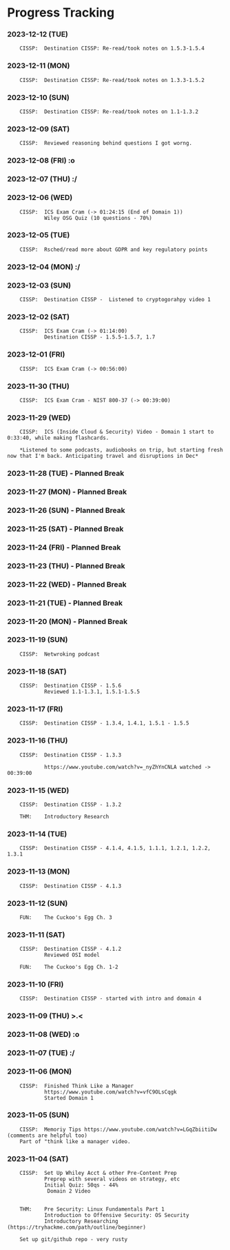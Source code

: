 # Progress Tracking

<!--
### 2024-01-31 (TUE)

### 2024-01-30 (MON)

### 2024-01-29 (SUN)

### 2024-01-28 (SAT)

### 2024-01-27 (FRI)

### 2024-01-26 (THU)

### 2024-01-25 (WED)

### 2024-01-24 (TUE)

### 2024-01-23 (MON)

### 2024-01-22 (SUN)

### 2024-01-21 (SAT)

### 2024-01-20 (FRI)

### 2024-01-19 (THU)

### 2024-01-18 (WED)

### 2024-01-17 (TUE)

### 2024-01-16 (MON)

### 2024-01-15 (SUN)

### 2024-01-14 (SAT)

### 2024-01-13 (FRI)

### 2024-01-12 (THU)

### 2024-01-11 (WED)

### 2024-01-10 (TUE)

### 2024-01-09 (MON)

### 2024-01-08 (SUN)

### 2024-01-07 (SAT)

### 2024-01-06 (FRI)

### 2024-01-05 (THU)

### 2024-01-04 (WED)

### 2024-01-03 (TUE)

### 2024-01-02 (MON)

### 2024-01-01 (SUN)

### 2023-12-31 (SUN)

### 2023-12-30 (SAT)

### 2023-12-29 (FRI)

### 2023-12-28 (THU)

### 2023-12-27 (WED)

### 2023-12-26 (TUE)

### 2023-12-25 (MON)

### 2023-12-24 (SUN)

### 2023-12-23 (SAT)

### 2023-12-22 (FRI)

### 2023-12-21 (THU)

### 2023-12-20 (WED)

### 2023-12-19 (TUE)

### 2023-12-18 (MON)

### 2023-12-17 (SUN)

### 2023-12-16 (SAT)

### 2023-12-15 (FRI)
        CISSP:

### 2023-12-14 (THU)
        CISSP:

### 2023-12-13 (WED)
        CISSP: --->

### 2023-12-12 (TUE)
        CISSP:  Destination CISSP: Re-read/took notes on 1.5.3-1.5.4

### 2023-12-11 (MON)
        CISSP:  Destination CISSP: Re-read/took notes on 1.3.3-1.5.2

### 2023-12-10 (SUN)
        CISSP:  Destination CISSP: Re-read/took notes on 1.1-1.3.2

### 2023-12-09 (SAT)
        CISSP:  Reviewed reasoning behind questions I got worng.

### 2023-12-08 (FRI) :o
### 2023-12-07 (THU) :/

### 2023-12-06 (WED)
        CISSP:  ICS Exam Cram (-> 01:24:15 (End of Domain 1))
                Wiley OSG Quiz (10 questions - 70%)

### 2023-12-05 (TUE)
        CISSP:  Rsched/read more about GDPR and key regulatory points

### 2023-12-04 (MON) :/

### 2023-12-03 (SUN)
        CISSP:  Destination CISSP -  Listened to cryptogorahpy video 1

### 2023-12-02 (SAT)
        CISSP:  ICS Exam Cram (-> 01:14:00)
                Destination CISSP - 1.5.5-1.5.7, 1.7

### 2023-12-01 (FRI)
        CISSP:  ICS Exam Cram (-> 00:56:00)

### 2023-11-30 (THU)
        CISSP:  ICS Exam Cram - NIST 800-37 (-> 00:39:00)

### 2023-11-29 (WED)
        CISSP:  ICS (Inside Cloud & Security) Video - Domain 1 start to 0:33:40, while making flashcards.

        *Listened to some podcasts, audiobooks on trip, but starting fresh now that I'm back. Anticipating travel and disruptions in Dec*

### 2023-11-28 (TUE) - Planned Break

### 2023-11-27 (MON) - Planned Break

### 2023-11-26 (SUN) - Planned Break

### 2023-11-25 (SAT) - Planned Break

### 2023-11-24 (FRI) - Planned Break

### 2023-11-23 (THU) - Planned Break

### 2023-11-22 (WED) - Planned Break

### 2023-11-21 (TUE) - Planned Break

### 2023-11-20 (MON) - Planned Break

### 2023-11-19 (SUN)
        CISSP:  Netwroking podcast

### 2023-11-18 (SAT)
        CISSP:  Destination CISSP - 1.5.6
                Reviewed 1.1-1.3.1, 1.5.1-1.5.5

### 2023-11-17 (FRI)
        CISSP:  Destination CISSP - 1.3.4, 1.4.1, 1.5.1 - 1.5.5

### 2023-11-16 (THU)
        CISSP:  Destination CISSP - 1.3.3

                https://www.youtube.com/watch?v=_nyZhYnCNLA watched -> 00:39:00

### 2023-11-15 (WED)
        CISSP:  Destination CISSP - 1.3.2

        THM:    Introductory Research 


### 2023-11-14 (TUE)
        CISSP:  Destination CISSP - 4.1.4, 4.1.5, 1.1.1, 1.2.1, 1.2.2, 1.3.1

### 2023-11-13 (MON)
        CISSP:  Destination CISSP - 4.1.3 

### 2023-11-12 (SUN)
        FUN:    The Cuckoo's Egg Ch. 3

### 2023-11-11 (SAT)
        CISSP:  Destination CISSP - 4.1.2
                Reviewed OSI model 

        FUN:    The Cuckoo's Egg Ch. 1-2

### 2023-11-10 (FRI)
        CISSP:  Destination CISSP - started with intro and domain 4

### 2023-11-09 (THU) >.<

### 2023-11-08 (WED) :o

### 2023-11-07 (TUE) :/

### 2023-11-06 (MON)
        CISSP:  Finished Think Like a Manager 
                https://www.youtube.com/watch?v=vfC9OLsCqgk
                Started Domain 1 


### 2023-11-05 (SUN)
        CISSP:  Memoriy Tips https://www.youtube.com/watch?v=LGqZbiitiDw (comments are helpful too)
        Part of "think like a manager video.


### 2023-11-04 (SAT) 

        CISSP:  Set Up Whiley Acct & other Pre-Content Prep
                Preprep with several videos on strategy, etc
                Initial Quiz: 50qs - 44%
                 Domain 2 Video


        THM:    Pre Security: Linux Fundamentals Part 1
                Introduction to Offensive Security: OS Security
                Introductory Researching (https://tryhackme.com/path/outline/beginner)
       
        Set up git/github repo - very rusty

    